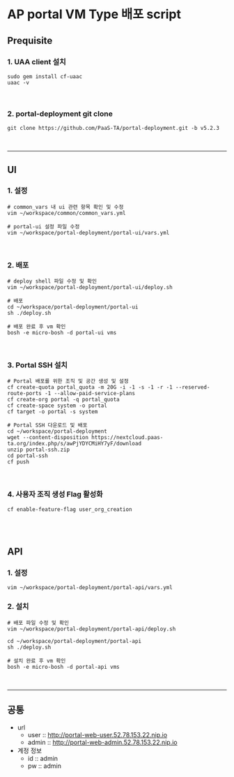# AP portal VM Type 배포 script

## Prequisite
### 1. UAA client 설치
```shell
sudo gem install cf-uaac
uaac -v
```

<br />

### 2. portal-deployment git clone
```shell
git clone https://github.com/PaaS-TA/portal-deployment.git -b v5.2.3
```

<br />

---

## UI

### 1. 설정
```shell
# common_vars 내 ui 관련 항목 확인 및 수정
vim ~/workspace/common/common_vars.yml

# portal-ui 설정 파일 수정
vim ~/workspace/portal-deployment/portal-ui/vars.yml
```

<br />

### 2. 배포
```shell
# deploy shell 파일 수정 및 확인
vim ~/workspace/portal-deployment/portal-ui/deploy.sh

# 배포
cd ~/workspace/portal-deployment/portal-ui   
sh ./deploy.sh  

# 배포 완료 후 vm 확인
bosh -e micro-bosh -d portal-ui vms
```

<br />

### 3. Portal SSH 설치
```shell
# Portal 배포를 위한 조직 및 공간 생성 및 설정
cf create-quota portal_quota -m 20G -i -1 -s -1 -r -1 --reserved-route-ports -1 --allow-paid-service-plans
cf create-org portal -q portal_quota
cf create-space system -o portal
cf target -o portal -s system

# Portal SSH 다운로드 및 배포
cd ~/workspace/portal-deployment
wget --content-disposition https://nextcloud.paas-ta.org/index.php/s/awPjYDYCMiHY7yF/download
unzip portal-ssh.zip
cd portal-ssh
cf push
```

<br />

### 4. 사용자 조직 생성 Flag 활성화
```shell
cf enable-feature-flag user_org_creation
```

<br /><br />

## API
### 1. 설정
```shell
vim ~/workspace/portal-deployment/portal-api/vars.yml
```

### 2. 설치
```shell
# 배포 파일 수정 및 확인
vim ~/workspace/portal-deployment/portal-api/deploy.sh

cd ~/workspace/portal-deployment/portal-api 
sh ./deploy.sh 

# 설치 완료 후 vm 확인
bosh -e micro-bosh -d portal-api vms
```

<br />

---

## 공통
- url
  - user :: http://portal-web-user.52.78.153.22.nip.io
  - admin :: http://portal-web-admin.52.78.153.22.nip.io
- 계정 정보
  - id :: admin
  - pw :: admin